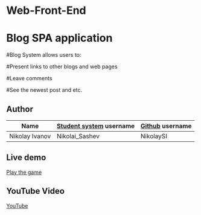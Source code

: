 # Web-Front-End

# Blog SPA application

#Blog System allows users to:

#Present links to other blogs and web pages

#Leave comments

#See the newest post and etc.

## Author
| Name | [Student system](https://telerikacademy.com) username | [Github](https://github.com) username|
|:----:|:-----------------------|:-----------------------------|
| Nikolay Ivanov | Nikolai_Sashev | NikolaySI | 

## Live demo
[Play the game](https://cdn.rawgit.com/NikolaySI/Web-Front-End/41aabc55/views/index.ejs)

## YouTube Video
[YouTube](https://youtu.be/8xbqCDsYhrk)

